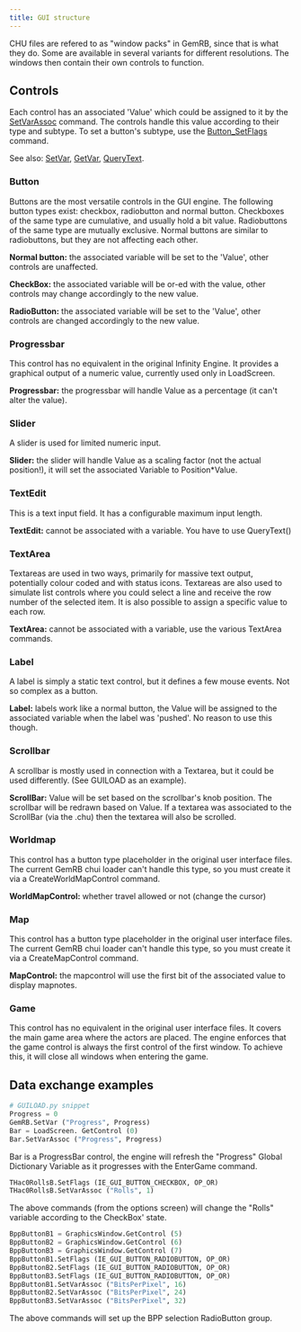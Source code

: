 ```yaml
---
title: GUI structure
---
```


CHU files are refered to as "window packs" in GemRB, since that is what
they do. Some are available in several variants for different resolutions.
The windows then contain their own controls to function.

## Controls

Each control has an associated 'Value' which could be assigned to it by
the [SetVarAssoc](/functions/SetVarAssoc) command. The controls handle
this value according to their type and subtype. To set a button's subtype,
use the [Button_SetFlags](functions/Button_SetFlags) command.

See also: [SetVar](/functions/SetVar), [GetVar](/functions/GetVar),
[QueryText](/QueryText).

### Button

Buttons are the most versatile controls in the GUI engine. The following
button types exist: checkbox, radiobutton and normal button. Checkboxes
of the same type are cumulative, and usually hold a bit value.
Radiobuttons of the same type are mutually exclusive. Normal buttons are
similar to radiobuttons, but they are not affecting each other.

**Normal button:** the associated variable will be set to the 'Value',
other controls are unaffected.

**CheckBox:** the associated variable will be or-ed with the value,
other controls may change accordingly to the new value.

**RadioButton:** the associated variable will be set to the 'Value',
other controls are changed accordingly to the new value.

### Progressbar

This control has no equivalent in the original Infinity Engine. It
provides a graphical output of a numeric value, currently used only in
LoadScreen.

**Progressbar:** the progressbar will handle Value as a percentage (it
can't alter the value).

### Slider

A slider is used for limited numeric input.

**Slider:** the slider will handle Value as a scaling factor (not the
actual position\!), it will set the associated Variable to
Position\*Value.

### TextEdit

This is a text input field. It has a configurable maximum input length.

**TextEdit:** cannot be associated with a variable. You have to use
QueryText()

### TextArea

Textareas are used in two ways, primarily for massive text output, 
potentially colour coded and with status icons. Textareas are also
used to simulate list controls where you could select a line and
receive the row number of the selected item. It is also possible to
assign a specific value to each row.

**TextArea:** cannot be associated with a variable, use the various
TextArea commands.

### Label

A label is simply a static text control, but it defines a few mouse
events. Not so complex as a button.

**Label:** labels work like a normal button, the Value will be assigned
to the associated variable when the label was 'pushed'. No reason to
use this though.

### Scrollbar

A scrollbar is mostly used in connection with a Textarea, but it could
be used differently. (See GUILOAD as an example).

**ScrollBar:** Value will be set based on the scrollbar's knob position.
The scrollbar will be redrawn based on Value. If a textarea was
associated to the ScrollBar (via the .chu) then the textarea will also
be scrolled.

### Worldmap

This control has a button type placeholder in the original user
interface files. The current GemRB chui loader can't handle this type,
so you must create it via a CreateWorldMapControl command.

**WorldMapControl:** whether travel allowed or not (change the cursor)

### Map

This control has a button type placeholder in the original user
interface files. The current GemRB chui loader can't handle this type,
so you must create it via a CreateMapControl command.

**MapControl:** the mapcontrol will use the first bit of the associated
value to display mapnotes.

### Game

This control has no equivalent in the original user interface files. It
covers the main game area where the actors are placed. The engine
enforces that the game control is always the first control of the first
window. To achieve this, it will close all windows when entering the
game.


## Data exchange examples

```python
# GUILOAD.py snippet
Progress = 0
GemRB.SetVar ("Progress", Progress)
Bar = LoadScreen. GetControl (0)
Bar.SetVarAssoc ("Progress", Progress)
```

Bar is a ProgressBar control, the engine will refresh the "Progress"
Global Dictionary Variable as it progresses with the EnterGame command.

```python
THac0RollsB.SetFlags (IE_GUI_BUTTON_CHECKBOX, OP_OR)
THac0RollsB.SetVarAssoc ("Rolls", 1)
```

The above commands (from the options screen) will change the "Rolls"
variable according to the CheckBox' state.

```python
BppButtonB1 = GraphicsWindow.GetControl (5)
BppButtonB2 = GraphicsWindow.GetControl (6)
BppButtonB3 = GraphicsWindow.GetControl (7)
BppButtonB1.SetFlags (IE_GUI_BUTTON_RADIOBUTTON, OP_OR)
BppButtonB2.SetFlags (IE_GUI_BUTTON_RADIOBUTTON, OP_OR)
BppButtonB3.SetFlags (IE_GUI_BUTTON_RADIOBUTTON, OP_OR)
BppButtonB1.SetVarAssoc ("BitsPerPixel", 16)
BppButtonB2.SetVarAssoc ("BitsPerPixel", 24)
BppButtonB3.SetVarAssoc ("BitsPerPixel", 32)
```

The above commands will set up the BPP selection RadioButton group.

